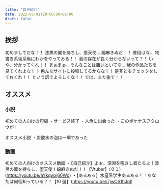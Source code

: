 ```yaml
---
title: "自己紹介"
date: 2022-05-01T20:00:00+09:00
draft: false
---
```

## 挨拶
初めましてだな！！ 漆黒の翼を持ちし、堕天使... 綿麻きぬだ！！
普段はな... 物書き系理系魚にわかをやっておる！！
我の存在が良く分からないって？！ いや、分かってくれ！！
まぁまぁ、そんなことは置いといてな... 我の作品たちを見てくれよな！！
色んなサイトに投稿してるからな！！ 是非ともチェックをしておくれ！！
という訳でよろしくな！！ では、また後で！！

## オススメ
### 小説
初めての人向けの短編
・サービス終了
・人魚に出会った
・このボケナスフクロウが！

オススメ小説
・炭酸水の泡は一瞬であった

### 動画
初めての人向けのオススメ動画
・【自己紹介】よぉ、深淵を覗きし者たちよ！漆黒の翼を持ちし、堕天使！綿麻きぬだ！！【Vtuber】(０１)(https://youtu.be/aYkqwxj60Wo)
・【あるある】水産系学生あるある！！あなたは何個知っている？！【10 選】(https://youtu.be/I7jwOS1hJpI)